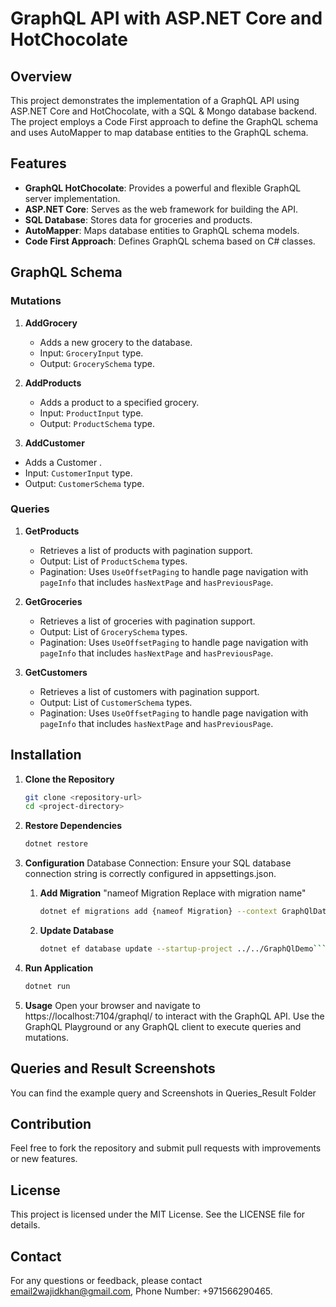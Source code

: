 # GraphQL API with ASP.NET Core and HotChocolate

## Overview

This project demonstrates the implementation of a GraphQL API using ASP.NET Core and HotChocolate, with a SQL & Mongo database backend. The project employs a Code First approach to define the GraphQL schema and uses AutoMapper to map database entities to the GraphQL schema.

## Features

- **GraphQL HotChocolate**: Provides a powerful and flexible GraphQL server implementation.
- **ASP.NET Core**: Serves as the web framework for building the API.
- **SQL Database**: Stores data for groceries and products.
- **AutoMapper**: Maps database entities to GraphQL schema models.
- **Code First Approach**: Defines GraphQL schema based on C# classes.

## GraphQL Schema

### Mutations

1. **AddGrocery**
   - Adds a new grocery to the database.
   - Input: `GroceryInput` type.
   - Output: `GrocerySchema` type.

2. **AddProducts**
   - Adds a product to a specified grocery.
   - Input: `ProductInput` type.
   - Output: `ProductSchema` type.

3. **AddCustomer**
  - Adds a Customer .
  - Input: `CustomerInput` type.
  - Output: `CustomerSchema` type.

### Queries

1. **GetProducts**
   - Retrieves a list of products with pagination support.
   - Output: List of `ProductSchema` types.
   - Pagination: Uses `UseOffsetPaging` to handle page navigation with `pageInfo` that includes `hasNextPage` and `hasPreviousPage`.

2. **GetGroceries**
   - Retrieves a list of groceries with pagination support.
   - Output: List of `GrocerySchema` types.
   - Pagination: Uses `UseOffsetPaging` to handle page navigation with `pageInfo` that includes `hasNextPage` and `hasPreviousPage`.


3. **GetCustomers**
   - Retrieves a list of customers with pagination support.
   - Output: List of `CustomerSchema` types.
   - Pagination: Uses `UseOffsetPaging` to handle page navigation with `pageInfo` that includes `hasNextPage` and `hasPreviousPage`.

## Installation

1. **Clone the Repository**
   ```bash
   git clone <repository-url>
   cd <project-directory>
2. **Restore Dependencies**

      ```bash 
      dotnet restore
      ```
3. **Configuration**
Database Connection: Ensure your SQL database connection string is correctly configured in appsettings.json.

    1.  **Add Migration** "nameof Migration Replace with migration name" 
           ```bash
           dotnet ef migrations add {nameof Migration} --context GraphQlDatabaseContext --output-dir Migrations --project ../Data/Database/GraphQl.Database.csproj```
   2. **Update Database**
        ```bash
        dotnet ef database update --startup-project ../../GraphQlDemo```
4. **Run Application**
      ```bash  
      dotnet run
      ```
5. **Usage**
Open your browser and navigate to https://localhost:7104/graphql/ to interact with the GraphQL API. 
Use the GraphQL Playground or any GraphQL client to execute queries and mutations.

## Queries and Result Screenshots
You can find the example query and Screenshots in Queries_Result Folder

## Contribution
Feel free to fork the repository and submit pull requests with improvements or new features.

## License
This project is licensed under the MIT License. See the LICENSE file for details.

## Contact
For any questions or feedback, please contact email2wajidkhan@gmail.com, Phone Number: +971566290465.